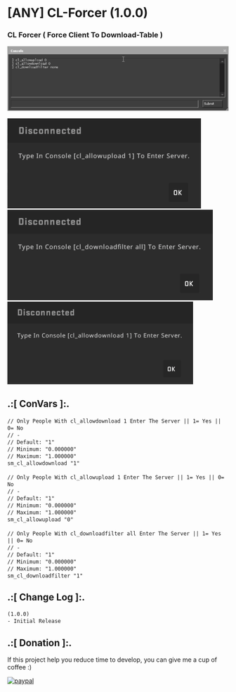 # [ANY] CL-Forcer (1.0.0)

### CL Forcer ( Force Client To Download-Table )

![alt text](https://github.com/oqyh/CL-Forcer/blob/main/img/1.png?raw=true)

![alt text](https://github.com/oqyh/CL-Forcer/blob/main/img/2.png)
![alt text](https://github.com/oqyh/CL-Forcer/blob/main/img/3.png)
![alt text](https://github.com/oqyh/CL-Forcer/blob/main/img/4.png)



## .:[ ConVars ]:.
```
// Only People With cl_allowdownload 1 Enter The Server || 1= Yes || 0= No
// -
// Default: "1"
// Minimum: "0.000000"
// Maximum: "1.000000"
sm_cl_allowdownload "1"

// Only People With cl_allowupload 1 Enter The Server || 1= Yes || 0= No
// -
// Default: "1"
// Minimum: "0.000000"
// Maximum: "1.000000"
sm_cl_allowupload "0"

// Only People With cl_downloadfilter all Enter The Server || 1= Yes || 0= No
// -
// Default: "1"
// Minimum: "0.000000"
// Maximum: "1.000000"
sm_cl_downloadfilter "1"

```


## .:[ Change Log ]:.
```
(1.0.0)
- Initial Release
```


## .:[ Donation ]:.

If this project help you reduce time to develop, you can give me a cup of coffee :)

[![paypal](https://www.paypalobjects.com/en_US/i/btn/btn_donateCC_LG.gif)](https://paypal.me/oQYh)
